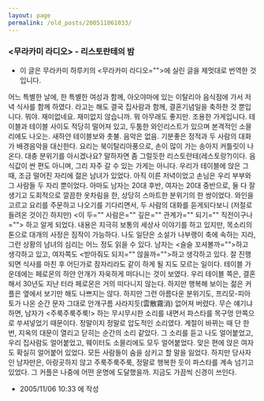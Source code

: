```yaml
---
layout: page
permalink: /old_posts/200511061033/
---
```


### &lt;무라카미 라디오&gt; - 리스토란테의 밤

* 이 글은 무라카미 하루키의 <무라카미 라디오="">에 실린 글을 제멋대로 번역한 것입니다.

어느 특별한 날에, 한 특별한 여성과 함께, 아오야마에 있는 이탈리아 음식점에 가서 저녁 식사를 함께 하였다. 라고는 해도 결국 집사람과 함께, 결혼기념일을 축하한 것 뿐입니다. 뭐야. 재미없네요. 재미없지 않습니까. 뭐 아무래도 좋지만.
조용한 가게입니다. 테이블과 테이블 사이도 적당히 떨어져 있고, 두툼한 와인리스트가 있으며 본격적인 소믈리에도 나오는. 새하얀 테이블보와 촛불. 음악은 없음. 기분좋은 정적과 두 사람의 대화가 배경음악을 대신한다. 요리는 북이탈리아풍으로, 손이 많이 가는 송아지 커틀릿이 나온다. 대충 분위기를 아시겠나요? 말하자면 좀 그럴듯한 리스토란테(레스토랑?)이다. 음식값이 싼 편도 아니며, 그리 자주 갈 수 있는 가게는 아니다.
우리가 테이블에 앉은 그 때, 조금 떨어진 자리에 젊은 남녀가 있었다. 아직 이른 저녁이었고 손님은 우리 부부와 그 사람들 두 자리 뿐이었다. 아마도 남자는 20대 후반, 여자는 20대 중반으로, 둘 다 잘생기고 도회적으로 깔끔한 옷차림을 한, 상당히 스마트한 분위기의 한 쌍이었다.
와인을 고르고 요리를 주문하고 나오기를 기다리면서, 두 사람의 대화를 듣게되다보니 (저절로 들려온 것이긴 하지만) <이 두="" 사람은="" 깊은="" 관계가="" 되기="" 직전이구나=""> 하고 알게 되었다. 내용은 지극히 보통의 세상사 이야기를 하고 있지만, 목소리의 톤으로 대개의 사정은 짐작이 가능하다. 나도 일단은 소설가 나부랭이 축에 속하는 지라, 그런 상황의 남녀의 심리는 어느 정도 읽을 수 있다. 남자는 <슬슬 꼬셔볼까="">하고 생각하고 있고, 여자쪽도 <받아줘도 되지="" 않을까="">하고 생각하고 있다. 잘 진행되면 식사를 마친 후 어딘가로 잠자리라도 같이 하게 될 지도 모르는 일이다. 테이블 가운데에는 페로몬의 하얀 안개가 자욱하게 떠다니는 것이 보였다. 우리 테이블 쪽은, 결혼해서 30년도 지난 터라 페로몬은 거의 떠다니지 않는다. 하지만 행복해 보이는 젊은 커플은 옆에서 보기만 해도 나쁘지는 않다.
하지만 그런 아름다운 분위기도, 프리모-피아토가 나온 순간 문자 그대로 안개구름 사라지듯(雲散霧消) 없어져 버렸다. 무슨 얘기냐 하면, 남자가 <주룩주룩주룩!> 하는 무시무시한 소리를 내면서 파스타를 목구멍 안쪽으로 쑤셔넣었기 때문이다. 정말이지 정말로 압도적인 소리였다. 계절이 바뀌는 때 단 한 번, 지옥의 대문이 열리고 닫히는 순간의 소리 같았다. 그 소리를 듣고 나도 얼어붙었고, 우리 집사람도 얼어붙었고, 웨이터도 소믈리에도 모두 얼어붙었다. 맞은 편에 앉은 여자도 확실히 얼어붙어 있었다. 모든 사람들이 숨을 삼키고 할 말을 잃었다. 하지만 당사자인 남자만은, 아랑곳하지 않고 주룩주룩주룩, 정말로 행복한 듯이 파스타를 계속 넘기고 있었다.
그 커플은 나중에 어떤 운명에 도달했을까. 지금도 가끔씩 신경이 쓰인다.





- 2005/11/06 10:33 에 작성